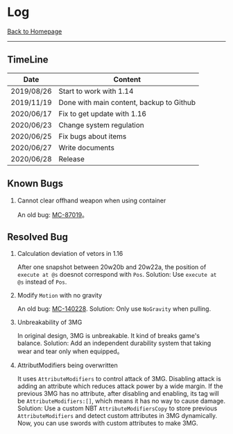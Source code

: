 # Log

[Back to Homepage](../README.md)

----

## TimeLine

| Date | Content |
| - | - |
| 2019/08/26 | Start to work with 1.14 |
| 2019/11/19 | Done with main content, backup to Github |
| 2020/06/17 | Fix to get update with 1.16 |
| 2020/06/23 | Change system regulation |
| 2020/06/25 | Fix bugs about items |
| 2020/06/27 | Write documents |
| 2020/06/28 | Release |

## Known Bugs

1. Cannot clear offhand weapon when using container

    An old bug: [MC-87019](https://bugs.mojang.com/browse/MC-87019)。

## Resolved Bug

1. Calculation deviation of vetors in 1.16

    After one snapshot between 20w20b and 20w22a, the position of `execute at @s` doesnot correspond with `Pos`. Solution: Use `execute at @s` instead of `Pos`.

2. Modify `Motion` with no gravity

    An old bug: [MC-140228](https://bugs.mojang.com/browse/MC-140228). Solution: Only use `NoGravity` when pulling.

3. Unbreakability of 3MG

    In original design, 3MG is unbreakable. It kind of breaks game's balance. Solution: Add an independent durability system that taking wear and tear only when equipped。

4. AttributModifiers being overwritten

    It uses `AttributeModifiers` to control attack of 3MG. Disabling attack is adding an attribute which reduces attack power by a wide margin. If the previous 3MG has no attribute, after disabling and enabling, its tag will be `AttributeModifiers:[]`, which means it has no way to cause damage. Solution: Use a custom NBT `AttributeModifiersCopy` to store previous `AttributeModifiers` and detect custom attributes in 3MG dynamically. Now, you can use swords with custom attributes to make 3MG.